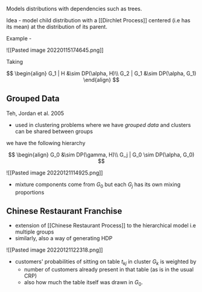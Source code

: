Models distributions with dependencies such as trees.

Idea - model child distribution with a [[Dirchlet Process]] centered (i.e has its mean) at the distribution of its parent.

Example - 

![[Pasted image 20220115174645.png]]

Taking 

$$
\begin{align}
G_1 | H &\sim DP(\alpha, H)\\
G_2 | G_1 &\sim DP(\alpha, G_1)
\end{align}
$$


## Grouped Data

Teh, Jordan et al. 2005

- used in clustering problems where we have *grouped data* and clusters can be shared between groups

we have the following hierarchy

$$
\begin{align}
G_0 &\sim DP(\gamma, H)\\
G_j | G_0 \sim DP(\alpha, G_0)
$$
 
 ![[Pasted image 20220121114925.png]]
 
 - mixture components come from $G_0$ but each $G_j$ has its own mixing proportions

## Chinese Restaurant Franchise

- extension of [[Chinese Restaurant Process]] to the hierarchical model i.e multiple groups
- similarly, also a way of generating HDP


![[Pasted image 20220121122318.png]]

- customers' probabilities of sitting on table $t_{kj}$ in cluster $G_k$ is weighted by 
	- number of customers already present in that table (as is in the usual CRP)
	- also how much the table itself was drawn in $G_0$. 